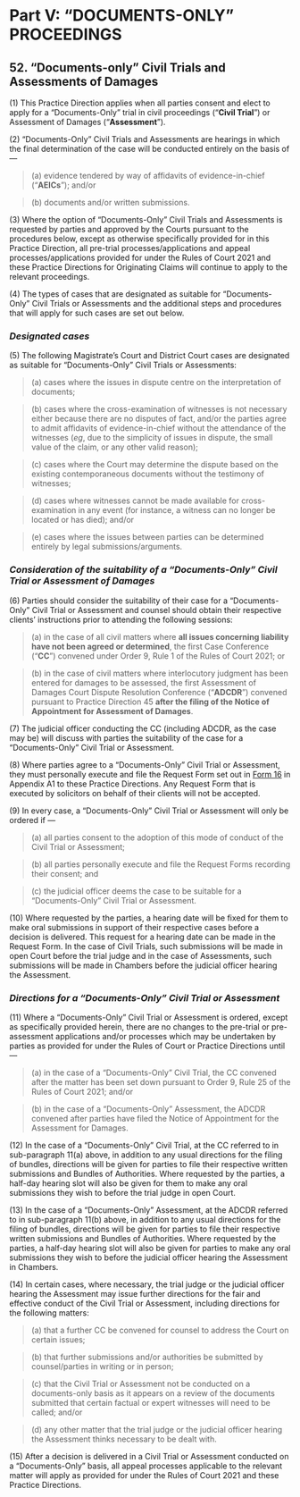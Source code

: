 # Part V: “DOCUMENTS-ONLY” PROCEEDINGS

## 52. “Documents-only” Civil Trials and Assessments of Damages 

(1) This Practice Direction applies when all parties consent and elect to apply for a “Documents-Only” trial in civil proceedings (“**Civil Trial**”) or Assessment of Damages (“**Assessment**”).

(2) “Documents-Only” Civil Trials and Assessments are hearings in which the final determination of the case will be conducted entirely on the basis of —

>(a) evidence tendered by way of affidavits of evidence-in-chief (“**AEICs**”); and/or

>(b) documents and/or written submissions.

(3) Where the option of “Documents-Only” Civil Trials and Assessments is requested by parties and approved by the Courts pursuant to the procedures below, except as otherwise specifically provided for in this Practice Direction, all pre-trial processes/applications and appeal processes/applications provided for under the Rules of Court 2021 and these Practice Directions for Originating Claims will continue to apply to the relevant proceedings.

(4) The types of cases that are designated as suitable for “Documents-Only” Civil Trials or Assessments and the additional steps and procedures that will apply for such cases are set out below.

### ***Designated cases***

(5) The following Magistrate’s Court and District Court cases are designated as suitable for “Documents-Only” Civil Trials or Assessments:

>(a) cases where the issues in dispute centre on the interpretation of documents;

>(b) cases where the cross-examination of witnesses is not necessary either because there are no disputes of fact, and/or the parties agree to admit affidavits of evidence-in-chief without the attendance of the witnesses (*eg*, due to the simplicity of issues in dispute, the small value of the claim, or any other valid reason);

>(c) cases where the Court may determine the dispute based on the existing contemporaneous documents without the testimony of witnesses;

>(d) cases where witnesses cannot be made available for cross-examination in any event (for instance, a witness can no longer be located or has died); and/or

>(e) cases where the issues between parties can be determined entirely by legal submissions/arguments.

### ***Consideration of the suitability of a “Documents-Only” Civil Trial or Assessment of Damages***

(6) Parties should consider the suitability of their case for a “Documents-Only” Civil Trial or Assessment and counsel should obtain their respective clients’ instructions prior to attending the following sessions:

>(a) in the case of all civil matters where **all issues concerning liability have not been agreed or determined**, the first Case Conference (“**CC**”) convened under Order 9, Rule 1 of the Rules of Court 2021; or

>(b) in the case of civil matters where interlocutory judgment has been entered for damages to be assessed, the first Assessment of Damages Court Dispute Resolution Conference (“**ADCDR**”) convened pursuant to Practice Direction 45 **after the filing of the Notice of Appointment for Assessment of Damages**. 

(7) The judicial officer conducting the CC (including ADCDR, as the case may be) will discuss with parties the suitability of the case for a “Documents-Only” Civil Trial or Assessment.

(8) Where parties agree to a “Documents-Only” Civil Trial or Assessment, they must personally execute and file the Request Form set out in [Form 16](https://epd-statecourts-2021.opendoc.gov.sg/Forms/Appendix%20A1/Form%2016.pdf) in Appendix A1 to these Practice Directions. Any Request Form that is executed by solicitors on behalf of their clients will not be accepted.

(9) In every case, a “Documents-Only” Civil Trial or Assessment will only be ordered if —

>(a) all parties consent to the adoption of this mode of conduct of the Civil Trial or Assessment;

>(b) all parties personally execute and file the Request Forms recording their consent; and

>(c) the judicial officer deems the case to be suitable for a “Documents-Only” Civil Trial or Assessment.

(10) Where requested by the parties, a hearing date will be fixed for them to make oral submissions in support of their respective cases before a decision is delivered. This request for a hearing date can be made in the Request Form. In the case of Civil Trials, such submissions will be made in open Court before the trial judge and in the case of Assessments, such submissions will be made in Chambers before the judicial officer hearing the Assessment.

### ***Directions for a “Documents-Only” Civil Trial or Assessment***

(11) Where a “Documents-Only” Civil Trial or Assessment is ordered, except as specifically provided herein, there are no changes to the pre-trial or pre-assessment applications and/or processes which may be undertaken by parties as provided for under the Rules of Court or Practice Directions until —

>(a) in the case of a “Documents-Only” Civil Trial, the CC convened after the matter has been set down pursuant to Order 9, Rule 25 of the Rules of Court 2021; and/or

>(b) in the case of a “Documents-Only” Assessment, the ADCDR convened after parties have filed the Notice of Appointment for the Assessment for Damages.

(12) In the case of a “Documents-Only” Civil Trial, at the CC referred to in sub-paragraph 11(a) above, in addition to any usual directions for the filing of bundles, directions will be given for parties to file their respective written submissions and Bundles of Authorities. Where requested by the parties, a half-day hearing slot will also be given for them to make any oral submissions they wish to before the trial judge in open Court.

(13) In the case of a “Documents-Only” Assessment, at the ADCDR referred to in sub-paragraph 11(b) above, in addition to any usual directions for the filing of bundles, directions will be given for parties to file their respective written submissions and Bundles of Authorities. Where requested by the parties, a half-day hearing slot will also be given for parties to make any oral submissions they wish to before the judicial officer hearing the Assessment in Chambers.

(14) In certain cases, where necessary, the trial judge or the judicial officer hearing the Assessment may issue further directions for the fair and effective conduct of the Civil Trial or Assessment, including directions for the following matters: 

>(a) that a further CC be convened for counsel to address the Court on certain issues;

>(b) that further submissions and/or authorities be submitted by counsel/parties in writing or in person; 

>(c) that the Civil Trial or Assessment not be conducted on a documents-only basis as it appears on a review of the documents submitted that certain factual or expert witnesses will need to be called; and/or

>(d) any other matter that the trial judge or the judicial officer hearing the Assessment thinks necessary to be dealt with.

(15) After a decision is delivered in a Civil Trial or Assessment conducted on a “Documents-Only” basis, all appeal processes applicable to the relevant matter will apply as provided for under the Rules of Court 2021 and these Practice Directions. 
